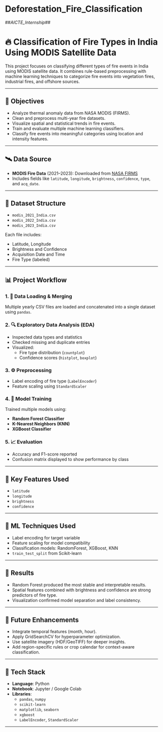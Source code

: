 # Deforestation_Fire_Classification
##_AICTE_Internship_##

# 🔥 Classification of Fire Types in India Using MODIS Satellite Data

This project focuses on classifying different types of fire events in India using MODIS satellite data. It combines rule-based preprocessing with machine learning techniques to categorize fire events into vegetation fires, industrial fires, and offshore sources.

---

## 🎯 Objectives

- Analyze thermal anomaly data from NASA MODIS (FIRMS).
- Clean and preprocess multi-year fire datasets.
- Visualize spatial and statistical trends in fire events.
- Train and evaluate multiple machine learning classifiers.
- Classify fire events into meaningful categories using location and intensity features.

---

## 🛰️ Data Source

- **MODIS Fire Data** (2021–2023): Downloaded from [NASA FIRMS](https://firms.modaps.eosdis.nasa.gov/)
- Includes fields like `latitude`, `longitude`, `brightness`, `confidence`, `type`, and `acq_date`.

---

## 📂 Dataset Structure

- `modis_2021_India.csv`
- `modis_2022_India.csv`
- `modis_2023_India.csv`

Each file includes:
- Latitude, Longitude
- Brightness and Confidence
- Acquisition Date and Time
- Fire Type (labeled)

---

## 📊 Project Workflow

### 1. 🔹 Data Loading & Merging

Multiple yearly CSV files are loaded and concatenated into a single dataset using `pandas`.

### 2. 🔍 Exploratory Data Analysis (EDA)

- Inspected data types and statistics
- Checked missing and duplicate entries
- Visualized:
  - Fire type distribution (`countplot`)
  - Confidence scores (`histplot`, `boxplot`)

### 3. ⚙️ Preprocessing

- Label encoding of fire type (`LabelEncoder`)
- Feature scaling using `StandardScaler`

### 4. 🧠 Model Training

Trained multiple models using:
- **Random Forest Classifier**
- **K-Nearest Neighbors (KNN)**
- **XGBoost Classifier**

### 5. 📈 Evaluation

- Accuracy and F1-score reported
- Confusion matrix displayed to show performance by class

---

## 🔬 Key Features Used

- `latitude`
- `longitude`
- `brightness`
- `confidence`

---

## 🧠 ML Techniques Used

- Label encoding for target variable
- Feature scaling for model compatibility
- Classification models: RandomForest, XGBoost, KNN
- `train_test_split` from Scikit-learn

---

## 📌 Results

- Random Forest produced the most stable and interpretable results.
- Spatial features combined with brightness and confidence are strong predictors of fire type.
- Visualization confirmed model separation and label consistency.

---

## 🚀 Future Enhancements

- Integrate temporal features (month, hour).
- Apply GridSearchCV for hyperparameter optimization.
- Use satellite imagery (HDF/GeoTIFF) for deeper insights.
- Add region-specific rules or crop calendar for context-aware classification.

---

## 🧰 Tech Stack

- **Language**: Python
- **Notebook**: Jupyter / Google Colab
- **Libraries**:
  - `pandas`, `numpy`
  - `scikit-learn`
  - `matplotlib`, `seaborn`
  - `xgboost`
  - `LabelEncoder`, `StandardScaler`

---


